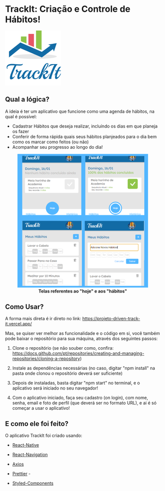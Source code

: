 # TrackIt: Criação e Controle de Hábitos!

<img src = "src/assets/images/logoTrackIt.png">

## Qual a lógica?

A ideia é ter um aplicativo que funcione como uma agenda de hábitos, na qual é possível:

- Cadastrar Hábitos que deseja realizar, incluíndo os dias em que planeja os fazer
- Conferir de forma rápida quais seus hábitos planjeados para o dia bem como os marcar como feitos (ou não)
- Acompanhar seu progresso ao longo do dia!
<figure>
<img src="src/assets/images/telasPrincipais.png">
<figcaption align = "center"><b>Telas referentes ao "hoje" e aos "hábitos"</b></figcaption>
</figure>

## Como Usar?

A forma mais direta é ir direto no link:
<a>https://projeto-driven-track-it.vercel.app/</a>

Mas, se quiser ver melhor as funcionalidade e o código em si, você também pode baixar o repositório para sua máquina, através dos seguintes passos:

1. Clone o repositório
   (se não souber como, confira: https://docs.github.com/pt/repositories/creating-and-managing-repositories/cloning-a-repository)

2. Instale as dependências necessárias (no caso, digitar "npm install" na pasta onde clonou o repositório deverá ser suficiente)

3. Depois de instaladas, basta digitar "npm start" no terminal, e o aplicativo será iniciado no seu navegador!

4. Com o aplicativo iniciado, faça seu cadastro (on login), com nome, senha, email e foto de perfil (que deverá ser no formato URL), e ai é só começar a usar o aplicativo!

## E como ele foi feito?

O aplicativo TrackIt foi criado usando:

- [React-Native](https://facebook.github.io/react-native/)

- [React-Navigation](https://reactnavigation.org/docs/en/getting-started.html)

- [Axios](https://github.com/axios/axios)

- [Prettier](https://prettier.io/) -

- [Styled-Components](https://www.styled-components.com/)
